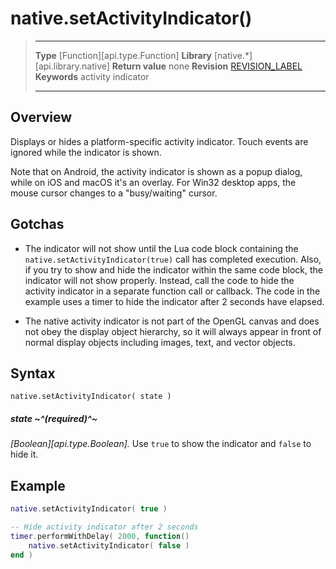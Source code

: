 
# native.setActivityIndicator()

> --------------------- ------------------------------------------------------------------------------------------
> __Type__              [Function][api.type.Function]
> __Library__           [native.*][api.library.native]
> __Return value__      none
> __Revision__          [REVISION_LABEL](REVISION_URL)
> __Keywords__          activity indicator
> --------------------- ------------------------------------------------------------------------------------------


## Overview

Displays or hides a platform-specific activity indicator. Touch events are ignored while the indicator is shown.

Note that on Android, the activity indicator is shown as a popup dialog, while on iOS and macOS it's an overlay. For Win32 desktop apps, the mouse cursor changes to a "busy/waiting" cursor.


## Gotchas

* The indicator will not show until the Lua code block containing the `native.setActivityIndicator(true)` call has completed execution. Also, if you try to show and hide the indicator within the same code block, the indicator will not show properly. Instead, call the code to hide the activity indicator in a separate function call or callback. The code in the example uses a timer to hide the indicator after 2 seconds have elapsed.

* The native activity indicator is not part of the OpenGL canvas and does not obey the display object hierarchy, so it will always appear in front of normal display objects including images, text, and vector objects.


## Syntax

	native.setActivityIndicator( state )

##### state ~^(required)^~
_[Boolean][api.type.Boolean]._ Use `true` to show the indicator and `false` to hide it.


## Example

``````lua
native.setActivityIndicator( true )

-- Hide activity indicator after 2 seconds
timer.performWithDelay( 2000, function() 
	native.setActivityIndicator( false )
end )
``````
